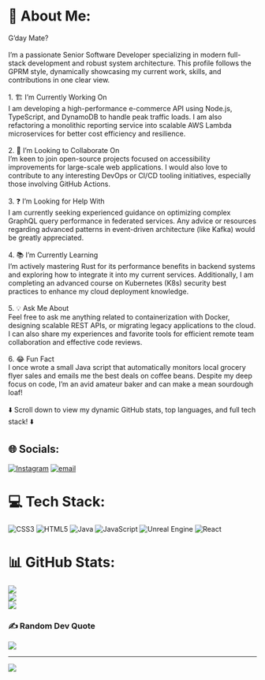 # 💫 About Me:
G’day Mate?<br><br>I’m a passionate Senior Software Developer specializing in modern full-stack development and robust system architecture. This profile follows the GPRM style, dynamically showcasing my current work, skills, and contributions in one clear view.<br><br>1. 🏗️ I’m Currently Working On<br>I am developing a high-performance e-commerce API using Node.js, TypeScript, and DynamoDB to handle peak traffic loads. I am also refactoring a monolithic reporting service into scalable AWS Lambda microservices for better cost efficiency and resilience.<br><br>2. 🤝 I’m Looking to Collaborate On<br>I’m keen to join open-source projects focused on accessibility improvements for large-scale web applications. I would also love to contribute to any interesting DevOps or CI/CD tooling initiatives, especially those involving GitHub Actions.<br><br>3. ❓ I’m Looking for Help With<br>I am currently seeking experienced guidance on optimizing complex GraphQL query performance in federated services. Any advice or resources regarding advanced patterns in event-driven architecture (like Kafka) would be greatly appreciated.<br><br>4. 📚 I’m Currently Learning<br>I’m actively mastering Rust for its performance benefits in backend systems and exploring how to integrate it into my current services. Additionally, I am completing an advanced course on Kubernetes (K8s) security best practices to enhance my cloud deployment knowledge.<br><br>5. 💡 Ask Me About<br>Feel free to ask me anything related to containerization with Docker, designing scalable REST APIs, or migrating legacy applications to the cloud. I can also share my experiences and favorite tools for efficient remote team collaboration and effective code reviews.<br><br>6. 😂 Fun Fact<br>I once wrote a small Java script that automatically monitors local grocery flyer sales and emails me the best deals on coffee beans. Despite my deep focus on code, I’m an avid amateur baker and can make a mean sourdough loaf!<br><br>⬇️ Scroll down to view my dynamic GitHub stats, top languages, and full tech stack! ⬇️<br>


## 🌐 Socials:
[![Instagram](https://img.shields.io/badge/Instagram-%23E4405F.svg?logo=Instagram&logoColor=white)](https://instagram.com/your_narrator_tw) [![email](https://img.shields.io/badge/Email-D14836?logo=gmail&logoColor=white)](mailto:wdean3115@gmail.com) 

# 💻 Tech Stack:
![CSS3](https://img.shields.io/badge/css3-%231572B6.svg?style=for-the-badge&logo=css3&logoColor=white) ![HTML5](https://img.shields.io/badge/html5-%23E34F26.svg?style=for-the-badge&logo=html5&logoColor=white) ![Java](https://img.shields.io/badge/java-%23ED8B00.svg?style=for-the-badge&logo=openjdk&logoColor=white) ![JavaScript](https://img.shields.io/badge/javascript-%23323330.svg?style=for-the-badge&logo=javascript&logoColor=%23F7DF1E) ![Unreal Engine](https://img.shields.io/badge/unrealengine-%23313131.svg?style=for-the-badge&logo=unrealengine&logoColor=white) ![React](https://img.shields.io/badge/react-%2320232a.svg?style=for-the-badge&logo=react&logoColor=%2361DAFB)
# 📊 GitHub Stats:
![](https://github-readme-stats.vercel.app/api?username=Tobi&theme=dark&hide_border=false&include_all_commits=false&count_private=false)<br/>
![](https://nirzak-streak-stats.vercel.app/?user=Tobi&theme=dark&hide_border=false)<br/>
![](https://github-readme-stats.vercel.app/api/top-langs/?username=Tobi&theme=dark&hide_border=false&include_all_commits=false&count_private=false&layout=compact)

### ✍️ Random Dev Quote
![](https://quotes-github-readme.vercel.app/api?type=horizontal&theme=radical)

---
[![](https://visitcount.itsvg.in/api?id=Tobi&icon=0&color=0)](https://visitcount.itsvg.in)

<!-- Proudly created with GPRM ( https://gprm.itsvg.in ) -->
